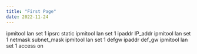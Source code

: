 ```yaml
---
title: "First Page"
date: 2022-11-24
---
```



ipmitool lan set 1 ipsrc static
ipmitool lan set 1 ipaddr IP_addr
ipmitool lan set 1 netmask subnet_mask
ipmitool lan set 1 defgw ipaddr def_gw
ipmitool lan set 1 access on
